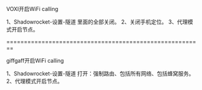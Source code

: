 VOXI开启WiFi calling

1、Shadowrocket-设置-隧道 里面的全部关闭。
2、关闭手机定位。
3、代理模式开启节点。

========================================================

giffgaff开启WiFi calling

1、Shadowrocket-设置-隧道 打开：强制路由、包括所有网络、包括蜂窝服务。
2、代理模式开启节点。
